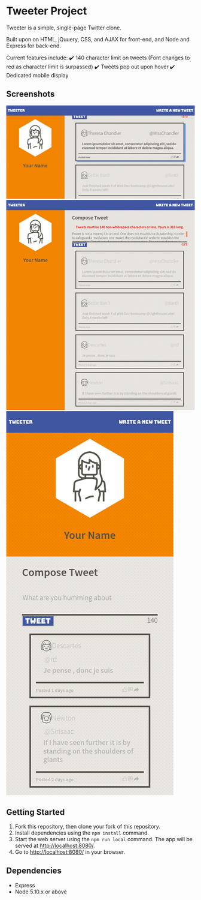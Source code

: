 # Tweeter Project

Tweeter is a simple, single-page Twitter clone.

Built upon on HTML, jQuuery, CSS, and AJAX for front-end, and Node and Express for back-end. 

Current features include: 
:heavy_check_mark: 140 character limit on tweets (Font changes to red as character limit is surpassed)
:heavy_check_mark: Tweets pop out upon hover
:heavy_check_mark: Dedicated mobile display



## Screenshots
![Screenshot of Tweets with hover effect](https://raw.githubusercontent.com/mwkho/tweeter/master/docs/hover.png)
![Screenshot of over limit text with error](https://raw.githubusercontent.com/mwkho/tweeter/master/docs/error-tweet.png)
![Screenshot of mobile display](https://raw.githubusercontent.com/mwkho/tweeter/master/docs/mobile-display.png)

## Getting Started

1. Fork this repository, then clone your fork of this repository.
2. Install dependencies using the `npm install` command.
3. Start the web server using the `npm run local` command. The app will be served at <http://localhost:8080/>.
4. Go to <http://localhost:8080/> in your browser.

## Dependencies

- Express
- Node 5.10.x or above
